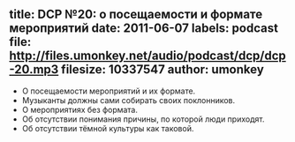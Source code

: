 title: DCP №20: о посещаемости и формате мероприятий
date: 2011-06-07
labels: podcast
file: http://files.umonkey.net/audio/podcast/dcp/dcp-20.mp3
filesize: 10337547
author: umonkey
---
- О посещаемости мероприятий и их формате.
- Музыканты должны сами собирать своих поклонников.
- О мероприятиях без формата.
- Об отсутствии понимания причины, по которой люди приходят.
- Об отсутствии тёмной культуры как таковой.

